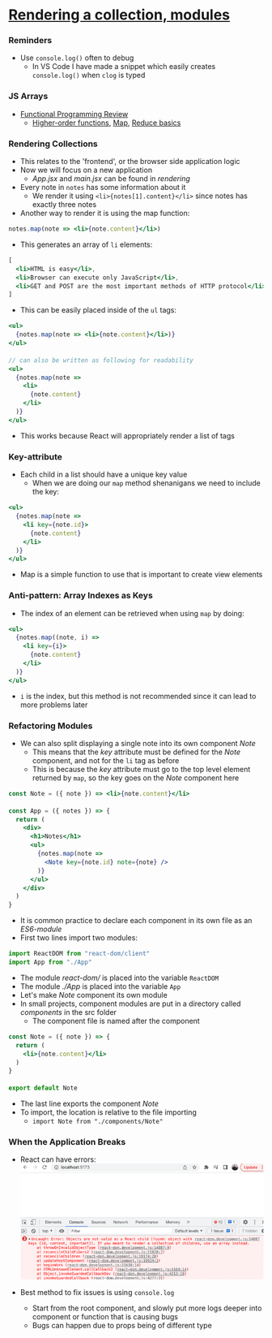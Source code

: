 # [Rendering a collection, modules](https://fullstackopen.com/en/part2/rendering_a_collection_modules)

### Reminders
- Use `console.log()` often to debug
  - In VS Code I have made a snippet which easily creates `console.log()` when `clog` is typed 

### JS Arrays
- [Functional Programming Review](https://www.youtube.com/playlist?list=PL0zVEGEvSaeEd9hlmCXrk5yUyqUag-n84)
  - [Higher-order functions](https://www.youtube.com/watch?v=BMUiFMZr7vk&list=PL0zVEGEvSaeEd9hlmCXrk5yUyqUag-n84), [Map](https://www.youtube.com/watch?v=bCqtb-Z5YGQ&list=PL0zVEGEvSaeEd9hlmCXrk5yUyqUag-n84&index=2), [Reduce basics](https://www.youtube.com/watch?v=Wl98eZpkp-c&t=31s)

### Rendering Collections

- This relates to the 'frontend', or the browser side application logic
- Now we will focus on a new application
  - _App.jsx_ and _main.jsx_ can be found in _rendering_
- Every note in `notes` has some information about it
  - We render it using `<li>{notes[1].content}</li>` since notes has exactly three notes
- Another way to render it is using the map function:

```jsx
notes.map(note => <li>{note.content}</li>)
```

- This generates an array of `li` elements:

```jsx
[
  <li>HTML is easy</li>,
  <li>Browser can execute only JavaScript</li>,
  <li>GET and POST are the most important methods of HTTP protocol</li>,
]
```

- This can be easily placed inside of the `ul` tags:

```jsx
<ul> 
  {notes.map(note => <li>{note.content}</li>)}      
</ul>

// can also be written as following for readability
<ul>
  {notes.map(note => 
    <li> 
      {note.content} 
    </li>        
  )}
</ul>
```

- This works because React will appropriately render a list of tags

### Key-attribute

- Each child in a list should have a unique key value
  - When we are doing our `map` method shenanigans we need to include the key:

```jsx
<ul>
  {notes.map(note => 
    <li key={note.id}>
      {note.content}
    </li>
  )}
</ul>
```

- Map is a simple function to use that is important to create view elements

### Anti-pattern: Array Indexes as Keys

- The index of an element can be retrieved when using `map` by doing:

```jsx
<ul>
  {notes.map((note, i) => 
    <li key={i}>
      {note.content}
    </li>
  )}
</ul>
```

- `i` is the index, but this method is not recommended since it can lead to more problems later

### Refactoring Modules

- We can also split displaying a single note into its own component _Note_ 
  - This means that the _key_ attribute must be defined for the _Note_ component, and not for the `li` tag as before
  - This is because the _key_ attribute must go to the top level element returned by `map`, so the key goes on the _Note_ component here

```jsx
const Note = ({ note }) => <li>{note.content}</li>

const App = ({ notes }) => {
  return (
    <div>
      <h1>Notes</h1>
      <ul>
        {notes.map(note => 
          <Note key={note.id} note={note} />
        )}
      </ul>
    </div>
  )
}
```

- It is common practice to declare each component in its own file as an _ES6-module_
- First two lines import two modules:

```jsx
import ReactDOM from "react-dom/client"
import App from "./App"
```

- The module _react-dom/_ is placed into the variable `ReactDOM`
- The module _./App_ is placed into the variable `App`
- Let's make _Note_ component its own module
- In small projects, component modules are put in a directory called _components_ in the src folder 
  - The component file is named after the component

```jsx
const Note = ({ note }) => {
  return (
    <li>{note.content}</li>
  )
}

export default Note
```

- The last line exports the component _Note_
- To import, the location is relative to the file importing
  - `import Note from "./components/Note"`

### When the Application Breaks

- React can have errors:
![alt text](images/react-errors.png)

- Best method to fix issues is using `console.log`
  - Start from the root component, and slowly put more logs deeper into component or function that is causing bugs  
  - Bugs can happen due to props being of different type
